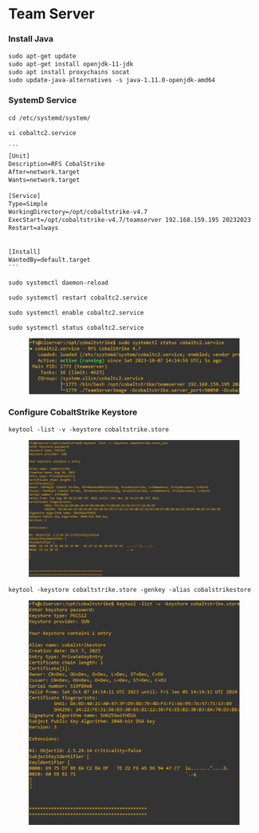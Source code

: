 # Team Server

###

### Install Java

```
sudo apt-get update
sudo apt-get install openjdk-11-jdk
sudo apt install proxychains socat
sudo update-java-alternatives -s java-1.11.0-openjdk-amd64
```

### SystemD Service

```
cd /etc/systemd/system/
```

```
vi cobaltc2.service
```

````
```
[Unit]
Description=RFS CobalStrike
After=network.target
Wants=network.target

[Service]
Type=Simple
WorkingDirectory=/opt/cobaltstrike-v4.7
ExecStart=/opt/cobaltstrike-v4.7/teamserver 192.168.159.195 20232023
Restart=always


[Install]
WantedBy=default.target
```
````

```
sudo systemctl daemon-reload
```

```
sudo systemctl restart cobaltc2.service
```

```
sudo systemctl enable cobaltc2.service
```

```
sudo systemctl status cobaltc2.service
```

<figure><img src="../.gitbook/assets/image (1) (1) (1).png" alt=""><figcaption></figcaption></figure>

### Configure CobaltStrike Keystore

```
keytool -list -v -keystore cobaltstrike.store
```

<figure><img src="../.gitbook/assets/image (2).png" alt=""><figcaption></figcaption></figure>

```
keytool -keystore cobaltstrike.store -genkey -alias cobalstrikestore
```

<figure><img src="../.gitbook/assets/image (3).png" alt=""><figcaption></figcaption></figure>
